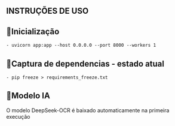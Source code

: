 ## INSTRUÇÕES DE USO

## 🔹Inicialização
```
- uvicorn app:app --host 0.0.0.0 --port 8000 --workers 1 
```

## 🔹Captura de dependencias - estado atual
```
- pip freeze > requirements_freeze.txt
```

## 🔹Modelo IA
O modelo DeepSeek-OCR é baixado automaticamente na primeira execução